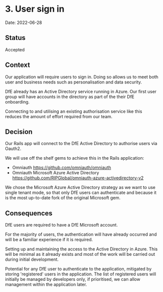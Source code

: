 # 3. User sign in

Date: 2022-06-28

## Status

Accepted

## Context

Our application will require users to sign in. Doing so allows us to meet both
user and business needs such as personalisation and data security.

DfE already has an Active Directory service running in Azure. Our first user
group will have accounts in the directory as part of the their DfE onboarding.

Connecting to and utilising an existing authorisation service like this reduces
the amount of effort required from our team.

## Decision

Our Rails app will connect to the DfE Active Directory to authorise users via
Oauth2.

We will use off the shelf gems to achieve this in the Rails application:

- Omniauth https://github.com/omniauth/omniauth
- Omniauth Microsoft Azure Active Directory
  https://github.com/RIPGlobal/omniauth-azure-activedirectory-v2

We chose the Microsoft Azure Active Directory strategy as we want to use single
tenant mode, so that only DfE users can authenticate and because it is the most
up-to-date fork of the original Microsoft gem.

## Consequences

DfE users are required to have a DfE Microsoft account.

For the majority of users, the authentication will have already occurred and
will be a familiar experience if it is required.

Setting up and maintaining the access to the Active Directory in Azure. This
will be minimal as it already exists and most of the work will be carried out
during initial development.

Potential for any DfE user to authenticate to the application, mitigated by
storing 'registered' users in the application. The list of registered users will
initially be managed by developers only, if prioritised, we can allow management
within the application later.
